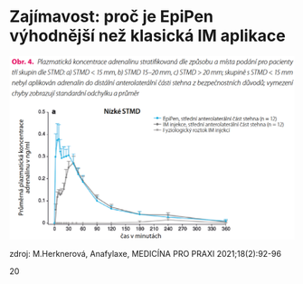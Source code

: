 # Zajímavost: proč je EpiPen výhodnější než klasická IM aplikace

![slide_20_epipengraf](slide_20_epipengraf.png)

zdroj: M.Herknerová, Anafylaxe, MEDICÍNA PRO PRAXI 2021;18(2):92-96

<div class="w3-center">20</div>
